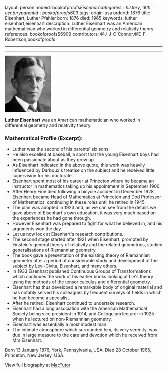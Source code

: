 layout: person
nodeid: bookofproofs$Eisenhart
categories: history,19th-century
parentid: bookofproofs$603
tags: origin-usa
orderid: 1876
title: Eisenhart, Luther Pfahler
born: 1876
died: 1965
keywords: luther eisenhart,eisenhart
description: Luther Eisenhart was an American mathematician who worked in differential geometry and relativity theory.
references: bookofproofs$6909
contributors: @J-J-O'Connor,@E-F-Robertson,bookofproofs

---



---

![Eisenhart.jpg](https://github.com/bookofproofs/bookofproofs.github.io/blob/main/_sources/_assets/images/portraits/Eisenhart.jpg?raw=true)

**Luther Eisenhart** was an American mathematician who worked in differential geometry and relativity theory.

### Mathematical Profile (Excerpt):
* Luther was the second of his parents' six sons.
* He also excelled at baseball, a sport that the young Eisenhart boys had been passionate about as they grew up.
* As Eisenhart indicated in the above quote, this work was heavily influenced by Darboux's treatise on the subject and he received little supervision for his doctorate.
* Eisenhart spent most of his career at Princeton where he became an instructor in mathematics taking up his appointment in September 1900.
* After Henry Fine died following a bicycle accident in December 1928, Eisenhart became Head of Mathematics at Princeton and Dod Professor of Mathematics, continuing in these roles until he retired in 1945.
* The plan was adopted in 1923 and, as we can see from the details we gave above of Eisenhart's own education, it was very much based on the experiences he had gone through.
* However Eisenhart was prepared to fight for what he believed in, and his arguments won the day.
* Let us now look at Eisenhart's research contributions.
* The second stage started after 1921 when Eisenhart, prompted by Einstein's general theory of relativity and the related geometries, studied generalisations of Riemannian geometry.
* The book gave a presentation of the existing theory of Riemannian geometry after a period of considerable study and development of the subject by Levi-Civita, Eisenhart, and many others.
* In 1933 Eisenhart published Continuous Groups of Transformations  which continues the work of his earlier books looking at Lie's theory using the methods of the tensor calculus and differential geometry.
* Eisenhart has thus developed a remarkable body of original material and has notably served his colleagues by frequent surveys of fields in which he had become a specialist.
* After he retired, Eisenhart continued to undertake research.
* Eisenhart had a long association with the American Mathematical Society being vice president in 1914, and Colloquium lecturer in 1925 when he lectured on non-Riemannian geometry.
* Eisenhart was essentially a most modest man.
* The intimate atmosphere which surrounded him, its very serenity, was due in large measure to the care and devotion which he received from Mrs Eisenhart.

Born 13 January 1876, York, Pennsylvania, USA. Died 28 October 1965, Princeton, New Jersey, USA.

View full biography at [MacTutor](https://mathshistory.st-andrews.ac.uk/Biographies/Eisenhart/)
